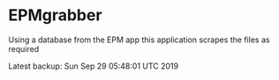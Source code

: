 # EPMgrabber
Using a database from the EPM app this application scrapes the files as required


Latest backup: Sun Sep 29 05:48:01 UTC 2019
